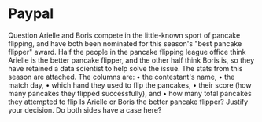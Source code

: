 # Paypal
Question
Arielle and Boris compete in the little-known sport of pancake flipping, and have both been nominated for this season's "best pancake flipper" award.
Half the people in the pancake flipping league office think Arielle is the better pancake flipper, and the other half think Boris is, so they have retained a data scientist to help solve the issue.
The stats from this season are attached. The columns are:
    • the contestant's name,
    • the match day,
    • which hand they used to flip the pancakes,
    • their score (how many pancakes they flipped successfully), and
    • how many total pancakes they attempted to flip
Is Arielle or Boris the better pancake flipper? Justify your decision. Do both sides have a case here?
